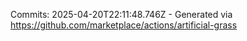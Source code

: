 Commits: 2025-04-20T22:11:48.746Z - Generated via https://github.com/marketplace/actions/artificial-grass
<br>
